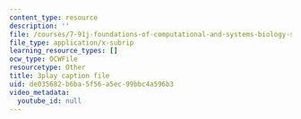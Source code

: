 ```yaml
---
content_type: resource
description: ''
file: /courses/7-91j-foundations-of-computational-and-systems-biology-spring-2014/de035682b6ba5f56a5ec99bbc4a596b3_KYQ2dPW5nEU.vtt
file_type: application/x-subrip
learning_resource_types: []
ocw_type: OCWFile
resourcetype: Other
title: 3play caption file
uid: de035682-b6ba-5f56-a5ec-99bbc4a596b3
video_metadata:
  youtube_id: null
---
```

